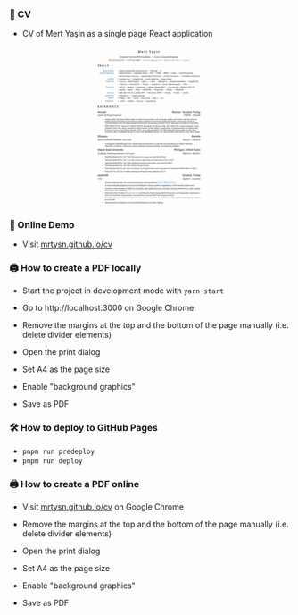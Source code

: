 ### 📝 CV

- CV of Mert Yaşin as a single page React application

![Demo](demo.gif)

### 🔗 Online Demo

- Visit [mrtysn.github.io/cv](https://mrtysn.github.io/cv/)

### 🖨️ How to create a PDF locally

- Start the project in development mode with `yarn start`

- Go to http://localhost:3000 on Google Chrome

- Remove the margins at the top and the bottom of the page manually (i.e. delete divider elements)

- Open the print dialog

- Set A4 as the page size

- Enable "background graphics"

- Save as PDF

### 🛠️ How to deploy to GitHub Pages

<!-- wrap in code block -->
- `pnpm run predeploy`
- `pnpm run deploy`

### 🖨️ How to create a PDF online

- Visit [mrtysn.github.io/cv](https://mrtysn.github.io/cv/) on Google Chrome

- Remove the margins at the top and the bottom of the page manually (i.e. delete divider elements)

- Open the print dialog

- Set A4 as the page size

- Enable "background graphics"

- Save as PDF
